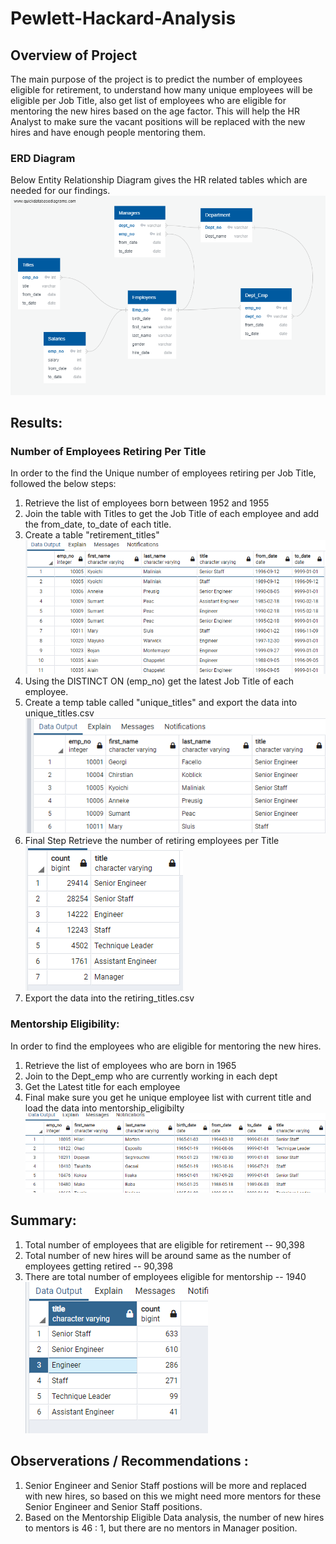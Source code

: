 # Pewlett-Hackard-Analysis

## Overview of Project
The main purpose of the project is to predict the number of employees eligible for retirement, to understand how many unique employees will be eligible per Job Title,
also get list of employees who are eligible for mentoring the new hires based on the age factor. This will help the HR Analyst to make sure the vacant positions will be replaced with the new hires and have enough people mentoring them.

### ERD Diagram 
Below Entity Relationship Diagram gives the HR related tables which are needed for our findings.
![EmployeeDB.png](/EmployeeDB.png.png)

## Results: 
###  Number of Employees Retiring Per Title
In order to the find the Unique number of employees retiring per Job Title, followed the below steps:

1. Retrieve the list of employees born between 1952 and 1955
1. Join the table with  Titles to get the Job Title of each employee and add the from_date, to_date of each title.
1. Create a table "retirement_titles" <br/>
  ![retirement_titles](/retirement_titles.png) <br/>
1. Using the DISTINCT ON (emp_no) get the latest Job Title of each employee.
1. Create a temp table called "unique_titles"  and export the data into unique_titles.csv <br/>
  ![unique_titles](/unique_titles.png) <br/>
1. Final Step Retrieve the number of retiring employees per Title <br/>
  ![retiring_titles](/retiring_titles.png) <br/>
1. Export the data into the retiring_titles.csv

### Mentorship Eligibility:
In order to find the employees who are eligible for mentoring the new hires.
1. Retrieve the list of employees who are born in 1965 
1. Join to the Dept_emp who are currently working in each dept
1. Get the Latest title for each employee
1. Final make sure you get he unique employee list with current title and load the data into mentorship_eligibilty
![mentorship_eligibilty](/mentorship_eligibilty.png)

## Summary:
1. Total number of employees that are eligible for retirement -- 90,398
1. Total number of new hires will be around same as the number of employees getting retired -- 90,398
1. There are total number of employees eligible for mentorship -- 1940 <br/>
![MentorsEligibleByTitles](/MentorsEligibleByTitles.png) <br/>

## Observerations / Recommendations :
1. Senior Engineer and Senior Staff postions will be more and replaced with new hires, so based on this we might need more mentors for these Senior Engineer and Senior Staff positions.
1. Based on the Mentorship Eligible Data analysis, the number of new hires to mentors is 46 : 1, but there are no mentors in Manager position.

